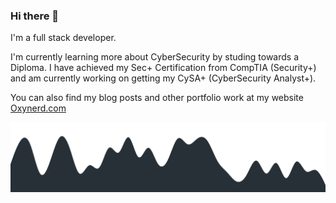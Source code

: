 ### Hi there 👋

I'm a full stack developer.

I'm currently learning more about CyberSecurity by studing towards a Diploma.
I have achieved my Sec+ Certification from CompTIA (Security+) and am currently working on getting my CySA+ (CyberSecurity Analyst+).

You can also find my blog posts and other portfolio work at my website [Oxynerd.com](https://oxynerd.com)


<img src="wave.svg"></img>
<!--
**devon-the-developer/devon-the-developer** is a ✨ _special_ ✨ repository because its `README.md` (this file) appears on your GitHub profile.

Here are some ideas to get you started:

- 🔭 I’m currently working on ...
- 🌱 I’m currently learning ...
- 👯 I’m looking to collaborate on ...
- 🤔 I’m looking for help with ...
- 💬 Ask me about ...
- 📫 How to reach me: ...
- 😄 Pronouns: ...
- ⚡ Fun fact: ...
-->
